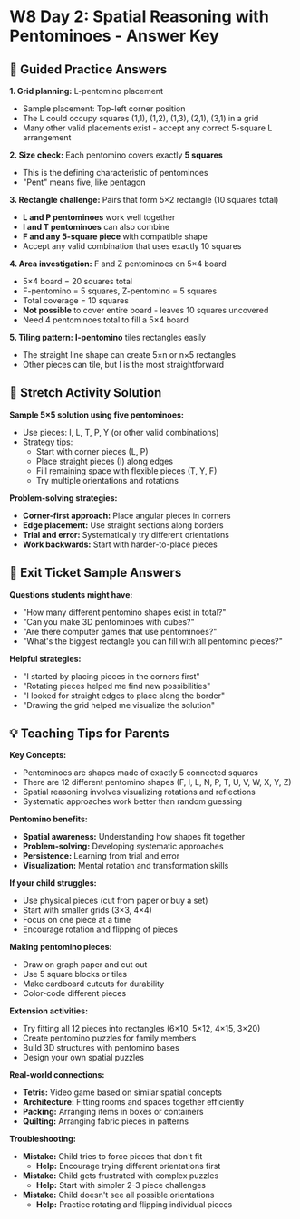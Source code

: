 # W8 Day 2: Spatial Reasoning with Pentominoes - Answer Key

## 📝 Guided Practice Answers

**1. Grid planning:** L-pentomino placement
   - Sample placement: Top-left corner position
   - The L could occupy squares (1,1), (1,2), (1,3), (2,1), (3,1) in a grid
   - Many other valid placements exist - accept any correct 5-square L arrangement

**2. Size check:** Each pentomino covers exactly **5 squares**
   - This is the defining characteristic of pentominoes
   - "Pent" means five, like pentagon

**3. Rectangle challenge:** Pairs that form 5×2 rectangle (10 squares total)
   - **L and P pentominoes** work well together
   - **I and T pentominoes** can also combine
   - **F and any 5-square piece** with compatible shape
   - Accept any valid combination that uses exactly 10 squares

**4. Area investigation:** F and Z pentominoes on 5×4 board
   - 5×4 board = 20 squares total
   - F-pentomino = 5 squares, Z-pentomino = 5 squares
   - Total coverage = 10 squares
   - **Not possible** to cover entire board - leaves 10 squares uncovered
   - Need 4 pentominoes total to fill a 5×4 board

**5. Tiling pattern:** **I-pentomino** tiles rectangles easily
   - The straight line shape can create 5×n or n×5 rectangles
   - Other pieces can tile, but I is the most straightforward

## 🚀 Stretch Activity Solution

**Sample 5×5 solution using five pentominoes:**
- Use pieces: I, L, T, P, Y (or other valid combinations)
- Strategy tips:
  - Start with corner pieces (L, P)
  - Place straight pieces (I) along edges
  - Fill remaining space with flexible pieces (T, Y, F)
  - Try multiple orientations and rotations

**Problem-solving strategies:**
- **Corner-first approach:** Place angular pieces in corners
- **Edge placement:** Use straight sections along borders  
- **Trial and error:** Systematically try different orientations
- **Work backwards:** Start with harder-to-place pieces

## 🎯 Exit Ticket Sample Answers

**Questions students might have:**
- "How many different pentomino shapes exist in total?"
- "Can you make 3D pentominoes with cubes?"
- "Are there computer games that use pentominoes?"
- "What's the biggest rectangle you can fill with all pentomino pieces?"

**Helpful strategies:**
- "I started by placing pieces in the corners first"
- "Rotating pieces helped me find new possibilities"
- "I looked for straight edges to place along the border"
- "Drawing the grid helped me visualize the solution"

## 💡 Teaching Tips for Parents

**Key Concepts:**
- Pentominoes are shapes made of exactly 5 connected squares
- There are 12 different pentomino shapes (F, I, L, N, P, T, U, V, W, X, Y, Z)
- Spatial reasoning involves visualizing rotations and reflections
- Systematic approaches work better than random guessing

**Pentomino benefits:**
- **Spatial awareness:** Understanding how shapes fit together
- **Problem-solving:** Developing systematic approaches
- **Persistence:** Learning from trial and error
- **Visualization:** Mental rotation and transformation skills

**If your child struggles:**
- Use physical pieces (cut from paper or buy a set)
- Start with smaller grids (3×3, 4×4)
- Focus on one piece at a time
- Encourage rotation and flipping of pieces

**Making pentomino pieces:**
- Draw on graph paper and cut out
- Use 5 square blocks or tiles
- Make cardboard cutouts for durability
- Color-code different pieces

**Extension activities:**
- Try fitting all 12 pieces into rectangles (6×10, 5×12, 4×15, 3×20)
- Create pentomino puzzles for family members
- Build 3D structures with pentomino bases
- Design your own spatial puzzles

**Real-world connections:**
- **Tetris:** Video game based on similar spatial concepts
- **Architecture:** Fitting rooms and spaces together efficiently
- **Packing:** Arranging items in boxes or containers
- **Quilting:** Arranging fabric pieces in patterns

**Troubleshooting:**
- **Mistake:** Child tries to force pieces that don't fit
  - **Help:** Encourage trying different orientations first
- **Mistake:** Child gets frustrated with complex puzzles
  - **Help:** Start with simpler 2-3 piece challenges
- **Mistake:** Child doesn't see all possible orientations
  - **Help:** Practice rotating and flipping individual pieces